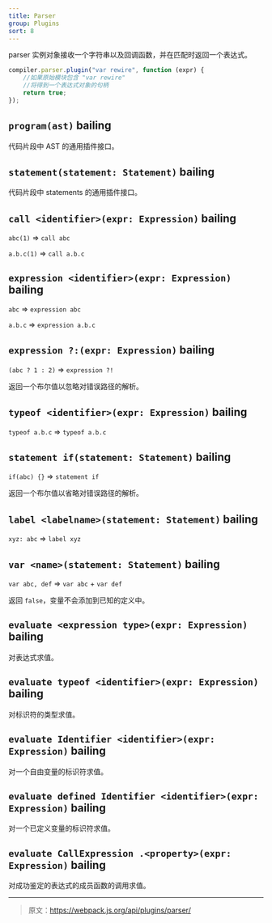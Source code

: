```yaml
---
title: Parser
group: Plugins
sort: 8
---
```


parser 实例对象接收一个字符串以及回调函数，并在匹配时返回一个表达式。

```javascript
compiler.parser.plugin("var rewire", function (expr) {
    //如果原始模块包含 "var rewire"
    //将得到一个表达式对象的句柄
    return true;
});
```

## `program(ast)` bailing

代码片段中 AST 的通用插件接口。

## `statement(statement: Statement)` bailing

代码片段中 statements 的通用插件接口。

## `call <identifier>(expr: Expression)` bailing

`abc(1)` => `call abc`

`a.b.c(1)` => `call a.b.c`

## `expression <identifier>(expr: Expression)` bailing

`abc` => `expression abc`

`a.b.c` => `expression a.b.c`

## `expression ?:(expr: Expression)` bailing

`(abc ? 1 : 2)` => `expression ?!`

返回一个布尔值以忽略对错误路径的解析。

## `typeof <identifier>(expr: Expression)` bailing

`typeof a.b.c` => `typeof a.b.c`

## `statement if(statement: Statement)` bailing

`if(abc) {}` => `statement if`

返回一个布尔值以省略对错误路径的解析。

## `label <labelname>(statement: Statement)` bailing

`xyz: abc` => `label xyz`

## `var <name>(statement: Statement)` bailing

`var abc, def` => `var abc` + `var def`

返回 `false`，变量不会添加到已知的定义中。

## `evaluate <expression type>(expr: Expression)` bailing

对表达式求值。

## `evaluate typeof <identifier>(expr: Expression)` bailing

对标识符的类型求值。

## `evaluate Identifier <identifier>(expr: Expression)` bailing

对一个自由变量的标识符求值。

## `evaluate defined Identifier <identifier>(expr: Expression)` bailing

对一个已定义变量的标识符求值。

## `evaluate CallExpression .<property>(expr: Expression)` bailing

对成功鉴定的表达式的成员函数的调用求值。

***

> 原文：https://webpack.js.org/api/plugins/parser/
